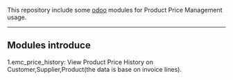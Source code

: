This repository include some <a href="https://www.odoo.com">odoo</a> modules for Product Price Management usage.

----

Modules introduce
-----------------
1.emc_price_history: 
View Product Price History on Customer,Supplier,Product(the data is base on invoice lines).